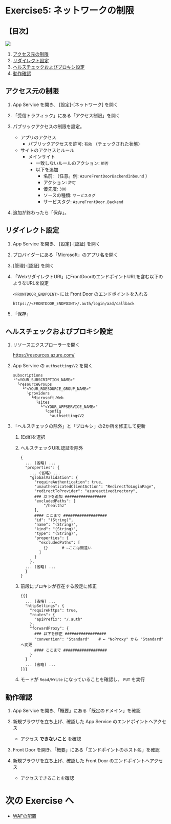 # Exercise5: ネットワークの制限

## 【目次】

![](images/ex01-0000-sqldb-create.png)

1. [アクセス元の制限]()
1. [リダイレクト設定]()
1. [ヘルスチェックおよびプロキシ設定]()
1. [動作確認]()


## アクセス元の制限

1. App Service を開き、 [設定]-[ネットワーク] を開く

1. 「受信トラフィック」にある「アクセス制限」を開く

1. パブリックアクセスの制限を設定。

    * アプリのアクセス
      * パブリックアクセスを許可: `有効` （チェックされた状態）
    * サイトのアクセスとルール
        * メインサイト
            * 一致しないルールのアクション: `拒否`
            * 以下を追加
                * 名前: （任意。例: `AzureFrontDoorBackendInbound` ）
                * アクション: `許可`
                * 優先度: `300`
                * ソースの種類: `サービスタグ`
                * サービスタグ: `AzureFrontDoor.Backend`

1. 追加が終わったら「保存」。


## リダイレクト設定

1. App Service を開き、 [設定]-[認証] を開く

1. プロバイダーにある「Microsoft」のアプリ名を開く

1. [管理]-[認証] を開く

1. 「WebリダイレクトURI」にFrontDoorのエンドポイントURLを含む以下のようなURLを設定

    `<FRONTDOOR_ENDPOINT>` には Front Door のエンドポイントを入れる

    ```
    https://<FRONTDOOR_ENDPOINT>/.auth/login/aad/callback
    ```

1. 「保存」


## ヘルスチェックおよびプロキシ設定

1. リソースエクスプローラーを開く

    https://resources.azure.com/

1. App Service の `authsettingsV2` を開く

    ```
    subscriptions
    └"<YOUR_SUBSCRIPTION_NAME>"
      └resourceGroups
        └"<YOUR_ROESOURCE_GROUP_NAME>"
          └providers
            └Microsoft.Web
              └sites
                └"<YOUR_APPSERVICE_NAME>"
                  └config
                    └authsettingsV2
    ```

1. 「ヘルスチェックの除外」と「プロキシ」の2か所を修正して更新

    1. [Edit]を選択

    1. ヘルスチェックURL認証を除外

        ```
        {
          ... (省略) ...
          "properties": {
            ... (省略) ...
            "globalValidation": {
              "requireAuthentication": true,
              "unauthenticatedClientAction": "RedirectToLoginPage",
              "redirectToProvider": "azureactivedirectory",
              ### 以下を追加 ##################
              "excludedPaths": [
                  "/healthz"
              ],
              #### ここまで ###################
              "id": "(String)",
              "name": "(String)",
              "kind": "(String)",
              "type": "(String)",
              "properties": {
                "excludedPaths": [
                  {}      # ←ここは間違い
                ]
              }
            },
          ... (省略) ...
          }
        }
        ```

    1. 前段にプロキシが存在する設定に修正

        ```
        {{{
          ... (省略) ...
          "httpSettings": {
            "requireHttps": true,
            "routes": {
              "apiPrefix": "/.auth"
            },
            "forwardProxy": {
              ### 以下を修正 ##################
              "convention": "Standard"    # ← "NoProxy" から "Standard" へ変更
              #### ここまで ###################
            }
          }
          ... (省略) ...
        }}}
        ```

    1. モードが `Read/Write` になっていることを確認し、 `PUT` を実行



## 動作確認

1. App Service を開き、「概要」にある「既定のドメイン」を確認

1. 新規ブラウザを立ち上げ、確認した App Service のエンドポイントへアクセス

    * アクセス **できないこと** を確認

1. Front Door を開き、「概要」にある「エンドポイントのホスト名」を確認

1. 新規ブラウザを立ち上げ、確認した Front Door のエンドポイントへアクセス

    * アクセスできることを確認


# 次の Exercise へ

* [WAFの配置](exercise04.md)
